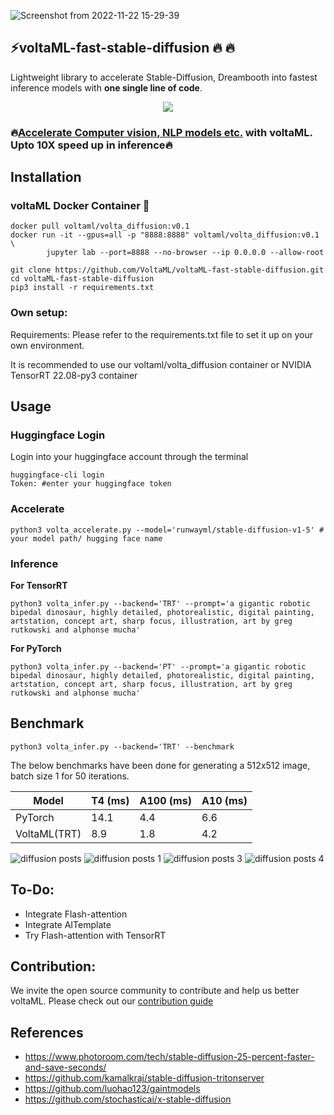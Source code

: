 ![Screenshot from 2022-11-22 15-29-39](https://user-images.githubusercontent.com/107309002/203284627-fa180962-75b1-41dd-83a7-124b74a1fcdf.png)

## ⚡voltaML-fast-stable-diffusion 🔥 🔥 


Lightweight library to accelerate Stable-Diffusion, Dreambooth into fastest inference models with **one single line of code**.

<div align="center">
<a href="https://discord.gg/pY5SVyHmWm"> <img src="https://dcbadge.vercel.app/api/server/pY5SVyHmWm" /> </a> 
</div>

### **🔥[Accelerate Computer vision, NLP models etc.](https://github.com/VoltaML/voltaML) with voltaML. Upto 10X speed up in inference🔥**

## Installation

### voltaML Docker Container 🐳
````
docker pull voltaml/volta_diffusion:v0.1
docker run -it --gpus=all -p "8888:8888" voltaml/volta_diffusion:v0.1 \ 
        jupyter lab --port=8888 --no-browser --ip 0.0.0.0 --allow-root
        
git clone https://github.com/VoltaML/voltaML-fast-stable-diffusion.git
cd voltaML-fast-stable-diffusion
pip3 install -r requirements.txt
````

### Own setup:

Requirements: Please refer to the requirements.txt file to set it up on your own environment.

It is recommended to use our voltaml/volta_diffusion container or NVIDIA TensorRT 22.08-py3 container

## Usage

### Huggingface Login
Login into your huggingface account through the terminal
```
huggingface-cli login
Token: #enter your huggingface token
```
### Accelerate
```
python3 volta_accelerate.py --model='runwayml/stable-diffusion-v1-5' # your model path/ hugging face name
```

### Inference

**For TensorRT**
```
python3 volta_infer.py --backend='TRT' --prompt='a gigantic robotic bipedal dinosaur, highly detailed, photorealistic, digital painting, artstation, concept art, sharp focus, illustration, art by greg rutkowski and alphonse mucha'
```
**For PyTorch**
```
python3 volta_infer.py --backend='PT' --prompt='a gigantic robotic bipedal dinosaur, highly detailed, photorealistic, digital painting, artstation, concept art, sharp focus, illustration, art by greg rutkowski and alphonse mucha'
```
## Benchmark
```
python3 volta_infer.py --backend='TRT' --benchmark
```
The below benchmarks have been done for generating a 512x512 image, batch size 1 for 50 iterations.

| Model          | T4 (ms)      | A100 (ms)      | A10 (ms)       |
|----------------|--------------|----------------|----------------|
| PyTorch        |     14.1      | 4.4            | 6.6           |
| VoltaML(TRT)   |     8.9      | 1.8            | 4.2           |


![diffusion posts](https://user-images.githubusercontent.com/107309002/203910224-e4e89fe5-5929-4e5e-ac8d-4f126fc5c273.jpg)
![diffusion posts 1](https://user-images.githubusercontent.com/107309002/203910230-f83eda45-eb85-48a2-b5c8-e4f3ec8c21dd.jpg)
![diffusion posts 3](https://user-images.githubusercontent.com/107309002/203910233-79991ee4-24e1-4ac0-b0b2-d41543f75cef.jpg)
![diffusion posts 4](https://user-images.githubusercontent.com/107309002/203910349-1168695b-816f-4d35-9fa7-7e0331816eeb.jpg)

## To-Do:
* Integrate Flash-attention
* Integrate AITemplate
* Try Flash-attention with TensorRT

## Contribution:
We invite the open source community to contribute and help us better voltaML. Please check out our [contribution guide](https://github.com/VoltaML/voltaML-fast-stable-diffusion/blob/main/CONTRIBUTION.md)

## References
* https://www.photoroom.com/tech/stable-diffusion-25-percent-faster-and-save-seconds/ </br>
* https://github.com/kamalkraj/stable-diffusion-tritonserver </br>
* https://github.com/luohao123/gaintmodels </br>
* https://github.com/stochasticai/x-stable-diffusion
